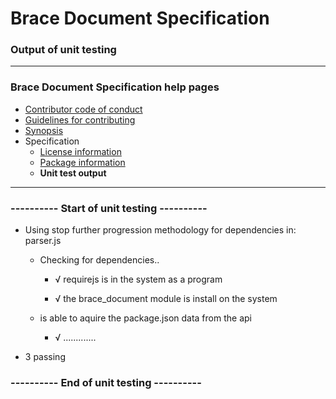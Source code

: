 # Brace Document Specification
### Output of unit testing
 
----
### Brace Document Specification help pages
* [Contributor code of conduct](https://github.com/restarian/brace_document_specification/blob/master/docs/contributor_code_of_conduct.md)
* [Guidelines for contributing](https://github.com/restarian/brace_document_specification/blob/master/docs/guidelines_for_contributing.md)
* [Synopsis](https://github.com/restarian/brace_document_specification/blob/master/docs/synopsis.md)
* Specification
  * [License information](https://github.com/restarian/brace_document_specification/blob/master/docs/specification/license_information.md)
  * [Package information](https://github.com/restarian/brace_document_specification/blob/master/docs/specification/package_information.md)
  * **Unit test output**
----
 
### ---------- Start of unit testing ----------

  * Using stop further progression methodology for dependencies in: parser.js

    * Checking for dependencies..

      * √ requirejs is in the system as a program

      * √ the brace_document module is install on the system

    * is able to aquire the package.json data from the api

      * √ .............


  * 3 passing


### ---------- End of unit testing ----------